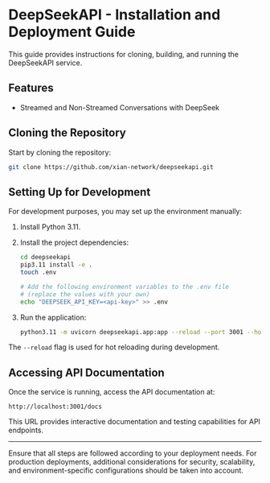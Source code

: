 # DeepSeekAPI - Installation and Deployment Guide

This guide provides instructions for cloning, building, and running the DeepSeekAPI service.

## Features

- Streamed and Non-Streamed Conversations with DeepSeek

## Cloning the Repository

Start by cloning the repository:

```bash
git clone https://github.com/xian-network/deepseekapi.git
```

## Setting Up for Development

For development purposes, you may set up the environment manually:

1. Install Python 3.11.
2. Install the project dependencies:

   ```bash
   cd deepseekapi
   pip3.11 install -e .
   touch .env

   # Add the following environment variables to the .env file
   # (replace the values with your own)
   echo "DEEPSEEK_API_KEY=<api-key>" >> .env
   ```

3. Run the application:

   ```bash
   python3.11 -m uvicorn deepseekapi.app:app --reload --port 3001 --host 0.0.0.0
   ```

The `--reload` flag is used for hot reloading during development.

## Accessing API Documentation

Once the service is running, access the API documentation at:

```
http://localhost:3001/docs
```

This URL provides interactive documentation and testing capabilities for API endpoints.

---

Ensure that all steps are followed according to your deployment needs. For production deployments, additional considerations for security, scalability, and environment-specific configurations should be taken into account.
